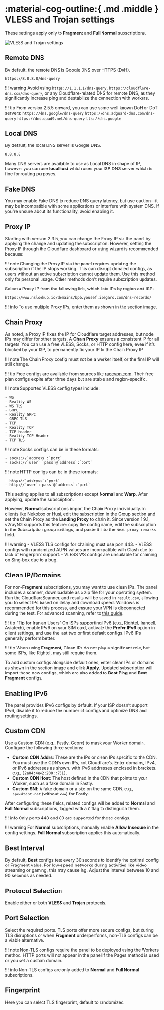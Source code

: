 # :material-cog-outline:{ .md .middle } VLESS and Trojan settings

These settings apply only to **Fragment** and **Full Normal** subscriptions.  

![VLESS and Trojan settings](../images/vless-trojan-settings.jpg)

## Remote DNS

By default, the remote DNS is Google DNS over HTTPS (DoH).

```title="Default Remote DNS"
https://8.8.8.8/dns-query
```

!!! warning
    Avoid using `https://1.1.1.1/dns-query`, `https://cloudflare-dns.com/dns-query`, or any Cloudflare-related DNS for remote DNS, as they significantly increase ping and destabilize the connection with workers.

!!! tip
    From version 2.5.5 onward, you can use some well known DoH or DoT servers:
    ```
    https://dns.google/dns-query
    ```
    ```
    https://dns.adguard-dns.com/dns-query
    ```
    ```
    https://dns.quad9.net/dns-query
    ```
    ```
    tls://dns.google
    ```

## Local DNS

By default, the local DNS server is Google DNS.

```title="Default Local DNS"
8.8.8.8
```

Many DNS servers are available to use as Local DNS in shape of IP, however you can use **localhost** which uses your ISP DNS server which is fine for routing purposes.

## Fake DNS

You may enable Fake DNS to reduce DNS query latency, but use caution—it may be incompatible with some applications or interfere with system DNS. If you're unsure about its functionality, avoid enabling it.

## Proxy IP

Starting with version 2.3.5, you can change the Proxy IP via the panel by applying the change and updating the subscription. However, setting the Proxy IP through the Cloudflare dashboard or using wizard is recommended because:

!!! note
    Changing the Proxy IP via the panel requires updating the subscription if the IP stops working. This can disrupt donated configs, as users without an active subscription cannot update them. Use this method only for personal usage. Other methods don’t require subscription updates.

Select a Proxy IP from the following link, which lists IPs by region and ISP:

```text
https://www.nslookup.io/domains/bpb.yousef.isegaro.com/dns-records/
```

!!! info
    To use multiple Proxy IPs, enter them as shown in the section image.

## Chain Proxy

As noted, a Proxy IP fixes the IP for Cloudflare target addresses, but node IPs may differ for other targets. A **Chain Proxy** ensures a consistent IP for all targets. You can use a free VLESS, Socks, or HTTP config here, even if it’s blocked by your ISP, to permanently fix your IP to the Chain Proxy IP.

!!! note
    The Chain Proxy config must not be a worker itself, or the final IP will still change.

!!! tip
    Free configs are available from sources like [racevpn.com](https://racevpn.com). Their free plan configs expire after three days but are stable and region-specific.

!!! note
    Supported VLESS config types include:  

    - WS
    - Reality WS
    - WS TLS
    - GRPC
    - Reality GRPC
    - GRPC TLS
    - TCP
    - Reality TCP
    - TCP Header
    - Reality TCP Header
    - TCP TLS

!!! note
    Socks configs can be in these formats:

    - socks://`address`:`port`
    - socks://`user`:`pass`@`address`:`port`

!!! note
    HTTP configs can be in these formats:  

    - http://`address`:`port`
    - http://`user`:`pass`@`address`:`port`

This setting applies to all subscriptions except **Normal** and **Warp**. After applying, update the subscription.

However, **Normal** subscriptions import the Chain Proxy individually. In clients like Nekobox or Husi, edit the subscription in the Group section and set the Chain Proxy as the **Landing Proxy** to chain it. Since version 1.9.1, v2rayNG supports this feature: copy the config name, edit the subscription in the Subscription group settings, and paste it into the `Next proxy remarks` field.

!!! warning
    - VLESS TLS configs for chaining must use port 443.
    - VLESS configs with randomized ALPN values are incompatible with Clash due to lack of Fingerprint support.
    - VLESS WS configs are unsuitable for chaining on Sing-box due to a bug.

## Clean IP/Domains

For non-**Fragment** subscriptions, you may want to use clean IPs. The panel includes a scanner, downloadable as a zip file for your operating system. Run the CloudflareScanner, and results will be saved in `result.csv`, allowing you to select IPs based on delay and download speed. Windows is recommended for this process, and ensure your VPN is disconnected during the test. For advanced scanning, refer to [this guide](https://github.com/bia-pain-bache/Cloudflare-Clean-IP-Scanner/blob/master/README.md).

!!! tip "Tip for Iranian Users"
    On ISPs supporting IPv6 (e.g., Rightel, Irancell, Asiatech), enable IPv6 on your SIM card, activate the **Prefer IPv6** option in client settings, and use the last two or first default configs. IPv6 IPs generally perform better.

!!! tip
    When using **Fragment**, Clean IPs do not play a significant role, but some ISPs, like Rightel, may still require them.

To add custom configs alongside default ones, enter clean IPs or domains as shown in the section image and click **Apply**. Updated subscription will import these new configs, which are also added to **Best Ping** and **Best Fragment** configs.

## Enabling IPv6

The panel provides IPv6 configs by default. If your ISP doesn’t support IPv6, disable it to reduce the number of configs and optimize DNS and routing settings.

## Custom CDN

Use a Custom CDN (e.g., Fastly, Gcore) to mask your Worker domain. Configure the following three sections:

- **Custom CDN Addrs**: These are the IPs or clean IPs specific to the CDN. You must use the CDN’s own IPs, not Cloudflare’s. Enter domains, IPv4, or IPv6 addresses as shown, with IPv6 addresses enclosed in brackets, e.g., `[2a04:4e42:200::731]`.
- **Custom CDN Host**: The host defined in the CDN that points to your Worker, such as a fake domain in Fastly.
- **Custom SNI**: A fake domain or a site on the same CDN, e.g., `speedtest.net` (without `www`) for Fastly.

After configuring these fields, related configs will be added to **Normal** and **Full Normal** subscriptions, tagged with a `C` flag to distinguish them.

!!! info
    Only ports 443 and 80 are supported for these configs.

!!! warning
    For **Normal** subscriptions, manually enable **Allow Insecure** in the config settings. **Full Normal** subscription applies this automatically.

## Best Interval

By default, **Best** configs test every 30 seconds to identify the optimal config or Fragment value. For low-speed networks during activities like video streaming or gaming, this may cause lag. Adjust the interval between 10 and 90 seconds as needed.

## Protocol Selection

Enable either or both **VLESS** and **Trojan** protocols.

## Port Selection

Select the required ports. TLS ports offer more secure configs, but during TLS disruptions or when **Fragment** underperforms, non-TLS configs can be a viable alternative.

!!! note
    Non-TLS configs require the panel to be deployed using the Workers method. HTTP ports will not appear in the panel if the Pages method is used or you set a custom domain.

!!! info
    Non-TLS configs are only added to **Normal** and **Full Normal** subscriptions.

## Fingerprint

Here you can select TLS fingerprint, default to randomized.
